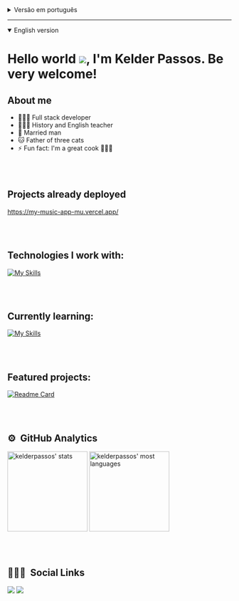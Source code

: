 <details>
  <summary>Versão em português</summary>
  
  # Olá Mundo <img src="https://cdn.jsdelivr.net/gh/Readme-Workflows/Readme-Icons@main/icons/gifs/wave.gif" />, eu sou Kelder Passos. Sejam muito bem vindos!

  ## Sobre mim
  - 👨🏻‍💻 Desenvolvedor Full stack
  - 👨🏻‍🏫 Professor de História e Inglês
  - 💍 Homem casado
  - 🐱 Pai de três gatos
  - ⚡ Curiosidade: Sou um ótimo cozinheiro  👨🏻‍🍳
  
  <br></br>
  
  ## Projetos já implementados
  https://my-music-app-mu.vercel.app/
  
  <br></br>

  ## Tecnologias com que trabalho:
  [![My Skills](https://skills.thijs.gg/icons?i=html,css,js,react,jest,vite,redux,tailwind)](https://skills.thijs.gg)

  <br></br>

  ## Aprendendo no momento:
  [![My Skills](https://skills.thijs.gg/icons?i=docker,mysql,typescript,nodejs)](https://skills.thijs.gg)
  
  <br></br>
  
  ## Projetos em destaque:

  [![Readme Card](https://github-readme-stats.vercel.app/api/pin/?username=kelderpassos&repo=myMusicApp&theme=codeSTACKr&border_color=ffffff)](https://github.com/kelderpassos/myMusicApp)


<br></br>
  
  ## ⚙️ &nbsp;Estatísticas do Github

  <p align="left">
  <img height="180em" src="https://github-readme-stats.vercel.app/api?username=kelderpassos&show_icons=true&theme=vision-friendly-dark" alt="kelderpassos' stats"/>
  <img height="180em" src="https://github-readme-stats.vercel.app/api/top-langs/?username=kelderpassos&layout=compact&theme=vision-friendly-dark" alt="kelderpassos' most languages"/>
  </p>
  
  <br></br>
  
  ## 👨🏽‍🦲 &nbsp;Contatos

<a href="https://www.linkedin.com/in/kelderpassos/" target="_blank"><img src="https://img.shields.io/badge/-kelderpassos-%230077B5?style=for-the-badge&logo=linkedin&logoColor=white" target="_blank"></a> 
<a href = "mailto:kelder.passos@gmail.com" >
    <img src="https://img.shields.io/badge/Gmail-D14836?style=for-the-badge&logo=gmail&logoColor=white" target="_blank" />
  </a>

</details>

---
<details open>
  <summary>English version</summary>


# Hello world <img src="https://cdn.jsdelivr.net/gh/Readme-Workflows/Readme-Icons@main/icons/gifs/wave.gif" />, I'm Kelder Passos. Be very welcome!

## About me
- 👨🏻‍💻 Full stack developer
- 👨🏻‍🏫 History and English teacher
- 💍 Married man
- 🐱 Father of three cats
- ⚡ Fun fact: I'm a great cook  👨🏻‍🍳

<br></br>

## Projects already deployed
https://my-music-app-mu.vercel.app/

<br></br>

## Technologies I work with:
[![My Skills](https://skills.thijs.gg/icons?i=html,css,js,react,jest,vite,redux,tailwind)](https://skills.thijs.gg)

<br></br>

## Currently learning:
[![My Skills](https://skills.thijs.gg/icons?i=docker,mysql,typescript,nodejs)](https://skills.thijs.gg)


<br></br>

## Featured projects:

  [![Readme Card](https://github-readme-stats.vercel.app/api/pin/?username=kelderpassos&repo=myMusicApp&theme=codeSTACKr&border_color=ffffff)](https://github.com/kelderpassos/myMusicApp)


<br></br>

## ⚙️ &nbsp;GitHub Analytics

<p align="left">
<img height="180em" src="https://github-readme-stats.vercel.app/api?username=kelderpassos&show_icons=true&theme=vision-friendly-dark" alt="kelderpassos' stats"/>
<img height="180em" src="https://github-readme-stats.vercel.app/api/top-langs/?username=kelderpassos&layout=compact&theme=vision-friendly-dark" alt="kelderpassos' most languages"/>
</p>

<br></br>

## 👨🏽‍🦲 &nbsp;Social Links

<a href="https://www.linkedin.com/in/kelderpassos/" target="_blank"><img src="https://img.shields.io/badge/-kelderpassos-%230077B5?style=for-the-badge&logo=linkedin&logoColor=white" target="_blank"></a> 
<a href = "mailto:kelder.passos@gmail.com" >
    <img src="https://img.shields.io/badge/Gmail-D14836?style=for-the-badge&logo=gmail&logoColor=white" target="_blank" />
  </a>

<!--
**kelderpassos/kelderpassos** is a ✨ _special_ ✨ repository because its `README.md` (this file) appears on your GitHub profile.

Here are some ideas to get you started:

- 🔭 I’m currently working on ...
- 🌱 I’m currently learning ...
- 👯 I’m looking to collaborate on ...
- 🤔 I’m looking for help with ...
- 💬 Ask me about ...
- 📫 How to reach me: ...
- 😄 Pronouns: ...
- ⚡ Fun fact: ...

- 🌱 I’m currently studying Full Stack Web Development at Trybe
<p align="left"> <img src="https://komarev.com/ghpvc/?username=kelderpassos&color=yellow" alt="Profile views" /> </p>
-->

